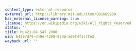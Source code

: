 ```yaml
---
content_type: external-resource
external_url: http://library.mit.edu/item/001665959
has_external_license_warning: true
license: https://en.wikipedia.org/wiki/All_rights_reserved
status: ''
title: ML421.B4 S47 2008
uid: b4297d79-d49e-4200-974a-adef4f3c7fe2
wayback_url: ''
---
```

